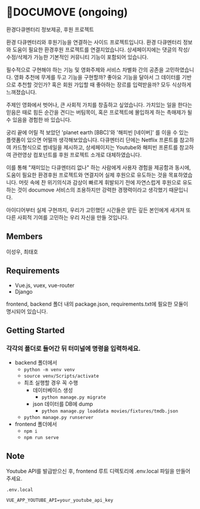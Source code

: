 # 🎯DOCUMOVE (ongoing)

환경다큐멘터리 정보제공, 후원 프로젝트

환경 다큐멘터리와 후원기능을 연결하는 사이드 프로젝트입니다. 환경 다큐멘터리 정보와 도움이 필요한 환경후원 프로젝트를 연결지었습니다. 상세페이지에는 댓글의 작성/수정/삭제가 가능한 기본적인 커뮤니티 기능이 포함되어 있습니다.

필수적으로 구현해야 하는 기능 및 영화주제와 서비스 차별화 간의 공존을 고민하였습니다. 영화 추천에 무게를 두고 기능을 구현할까? 좋아요 기능을 달아서 그 데이터를 기반으로 추천할 것인가? 혹은 회원 가입할 때 좋아하는 장르를 입력받을까? 모두 식상하게 느껴졌습니다.

주제인 영화에서 벗어나, 큰 사회적 가치를 창출하고 싶었습니다. 가치있는 일을 한다는 믿음은 때로 힘든 순간을 견디는 버팀목이, 혹은 프로젝트에 몰입하게 하는 촉매제가 될 수 있음을 경험한 바 있습니다.

궁리 끝에 어릴 적 보았던 'planet earth [BBC]'와 '해피빈 [네이버]' 를 이을 수 있는 플랫폼이 있으면 어떨까 생각해보았습니다. 다큐멘터리 단에는 Netflix 프론트를 참고하여 카드형식으로 썸네일을 제시하고, 상세페이지는 Youtube와 해피빈 프론트를 참고하여 관련영상 컴포넌트를 후원 프로젝트 소개로 대체하였습니다.  

이를 통해 "재미있는 다큐멘터리 없나" 하는 사람에게 사용자 경험을 제공함과 동시에, 도움이 필요한 환경후원 프로젝트와 연결지어 실제 후원으로 유도하는 것을 목표하였습니다. 머릿 속에 찬 위기의식과 감상이 빠르게 휘발되기 전에 자연스럽게 후원으로 유도하는 것이 documove 서비스의 조용하지만 강력한 경쟁력이라고 생각했기 때문입니다. 

아이디어부터 실제 구현까지, 우리가 고민했던 시간들은 얕든 깊든 본인에게 새겨져 또다른 사회적 기여를 고민하는 우리 자신을 만들 것입니다.

## Members
이성우, 최태호

## Requirements

- Vue.js, vuex, vue-router
- Django

frontend, backend 폴더 내의 package.json, requirements.txt에 필요한 모듈이 명시되어 있습니다.

## Getting Started

### 각각의 폴더로 들어간 뒤 터미널에 명령을 입력하세요.

- backend 폴더에서
  - `python -m venv venv`
  - `source venv/Scripts/activate`
  - 최초 실행할 경우 꼭 수행
    - 데이터베이스 생성
      - `python manage.py migrate`
    - json 데이터를 DB에 dump
      - `python manage.py loaddata movies/fixtures/tmdb.json`
  - `python manage.py runserver`
- frontend 폴더에서
  - `npm i`
  - `npm run serve`

## Note

Youtube API를 발급받으신 후, frontend 루트 디렉토리에 .env.local 파일을 만들어 주세요.

```
.env.local

VUE_APP_YOUTUBE_API=your_youtube_api_key
```